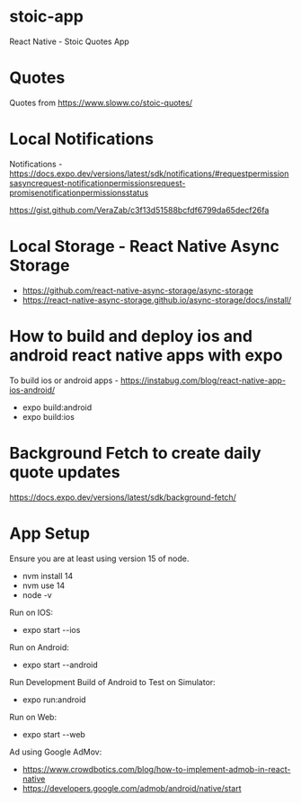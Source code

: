 # stoic-app

React Native - Stoic Quotes App

# Quotes

Quotes from https://www.sloww.co/stoic-quotes/

# Local Notifications

Notifications - https://docs.expo.dev/versions/latest/sdk/notifications/#requestpermissionsasyncrequest-notificationpermissionsrequest-promisenotificationpermissionsstatus

https://gist.github.com/VeraZab/c3f13d51588bcfdf6799da65decf26fa

# Local Storage - React Native Async Storage

- https://github.com/react-native-async-storage/async-storage
- https://react-native-async-storage.github.io/async-storage/docs/install/

# How to build and deploy ios and android react native apps with expo

To build ios or android apps - https://instabug.com/blog/react-native-app-ios-android/

- expo build:android
- expo build:ios

# Background Fetch to create daily quote updates

https://docs.expo.dev/versions/latest/sdk/background-fetch/

# App Setup

Ensure you are at least using version 15 of node.

- nvm install 14
- nvm use 14
- node -v

Run on IOS:

- expo start --ios

Run on Android:

- expo start --android

Run Development Build of Android to Test on Simulator:

- expo run:android

Run on Web:

- expo start --web

Ad using Google AdMov:

- https://www.crowdbotics.com/blog/how-to-implement-admob-in-react-native
- https://developers.google.com/admob/android/native/start
